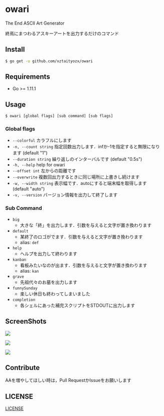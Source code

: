 # owari
The End ASCII Art Generator

終焉にまつわるアスキーアートを出力するだけのコマンド

## Install
```sh
$ go get -u github.com/xztaityozx/owari
```

## Requirements
- Go >= 1.11.1

## Usage

```sh
$ owari [global flags] [sub command] [sub flags]
```

### Global flags

-   `--colorful`          カラフルにします  
-   `-n, --count string`      指定回数出力します．infか-1を指定すると無限になります (default "1")  
-   `--duration string`   繰り返しのインターバルです (default "0.5s")  
-   `-h, --help`              help for owari  
-   `--offset int`        左からの距離です  
-   `--overwrite`         複数回出力するときに同じ場所に上書きし続けます  
-   `-w, --width string`   表示幅です．autoにすると端末幅を取得します (default "auto")  
-   `-v, --version` バージョン情報を出力して終了します

### Sub Command
- `big`
    - 大きな「終」を出力します．引数を与えると文字が置き換わります
- `default`
    - 某終了のロゴがでます．引数を与えると文字が置き換わります
    - alias: `def`
- `help`
    - ヘルプを出力して終わります
- `kanban`
    - 看板みたいなのが出ます．引数を与えると文字が置き換わります
    - alias: `kan`
- `grave`
    - 先祖代々のお墓を出力します
- `funnySunday`
    - 楽しい休日も終わってしまいました
- `completion`
    - 各シェルにあった補完スクリプトをSTDOUTに出力します

## ScreenShots
![](./img/big.PNG)

![](./img/big2.PNG)

![](./img/big3.PNG)
        
        
## Contribute
AAを増やしてほしい時は，Pull RequestかIssueをお願いします

## LICENSE
[LICENSE](./LICENSE)
